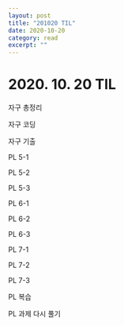 ```yaml
---
layout: post
title: "201020 TIL" 
date: 2020-10-20
category: read 
excerpt: ""
---
```


# 2020. 10. 20 TIL

자구 총정리

자구 코딩

자구 기출

PL 5-1

PL 5-2

PL 5-3

PL 6-1

PL 6-2

PL 6-3

PL 7-1

PL 7-2

PL 7-3

PL 복습

PL 과제 다시 풀기